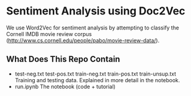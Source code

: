 # Sentiment Analysis using Doc2Vec

We use Word2Vec for sentiment analysis by attempting to classify the Cornell IMDB movie review corpus (http://www.cs.cornell.edu/people/pabo/movie-review-data/).

## What Does This Repo Contain

- test-neg.txt test-pos.txt train-neg.txt train-pos.txt train-unsup.txt Training and testing data. Explained in more detail in the notebook.
- run.ipynb The notebook (code + tutorial)

